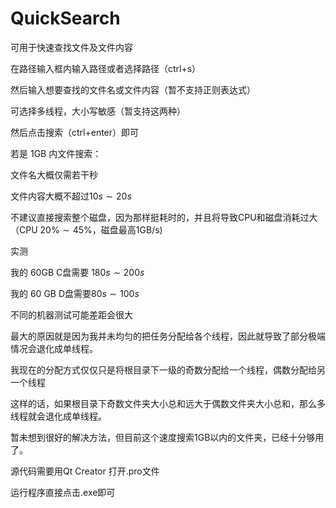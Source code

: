 # QuickSearch

可用于快速查找文件及文件内容

在路径输入框内输入路径或者选择路径（ctrl+s）

然后输入想要查找的文件名或文件内容（暂不支持正则表达式）

可选择多线程，大小写敏感（暂支持这两种）

然后点击搜索（ctrl+enter）即可



若是 1GB 内文件搜索：

文件名大概仅需若干秒

文件内容大概不超过$10 s\sim20 s$



不建议直接搜索整个磁盘，因为那样挺耗时的，并且将导致CPU和磁盘消耗过大（CPU $20\%\sim 45\%$，磁盘最高1GB/s)

实测

我的 60GB C盘需要 $180s\sim 200s$

我的 60 GB D盘需要$80 s\sim 100 s$



不同的机器测试可能差距会很大



最大的原因就是因为我并未均匀的把任务分配给各个线程，因此就导致了部分极端情况会退化成单线程。

我现在的分配方式仅仅只是将根目录下一级的奇数分配给一个线程，偶数分配给另一个线程



这样的话，如果根目录下奇数文件夹大小总和远大于偶数文件夹大小总和，那么多线程就会退化成单线程。



暂未想到很好的解决方法，但目前这个速度搜索1GB以内的文件夹，已经十分够用了。



源代码需要用Qt Creator 打开.pro文件

运行程序直接点击.exe即可

